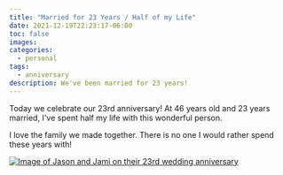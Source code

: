 ```yaml
---
title: "Married for 23 Years / Half of my Life"
date: 2021-12-19T22:23:17-06:00
toc: false
images:
categories:
  - personal
tags: 
  - anniversary
description: We've been married for 23 years!
---
```


Today we celebrate our 23rd anniversary!  At 46 years old and 23 years married, I've spent half my life with this wonderful person.

I love the family we made together.  There is no one I would rather spend these years with!

[![Image of Jason and Jami on their 23rd wedding anniversary](/images/2021-12-23-22-23-24.png)](/images/2021-12-23-22-23-24.png)